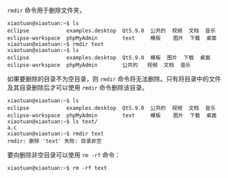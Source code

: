 `rmdir` 命令用于删除文件夹，

```shell
xiaotuan@xiaotuan:~$ ls
eclipse            examples.desktop  Qt5.9.0  公共的  视频  文档  音乐
eclipse-workspace  phpMyAdmin        text     模板    图片  下载  桌面
xiaotuan@xiaotuan:~$ rmdir text
xiaotuan@xiaotuan:~$ ls
eclipse            examples.desktop  Qt5.9.0  模板  图片  下载  桌面
eclipse-workspace  phpMyAdmin        公共的   视频  文档  音乐
```

如果要删除的目录不为空目录，则 `rmdir` 命令将无法删除。只有将目录中的文件及其目录删除后才可以使用 `rmdir` 命令删除该目录。

```shell
xiaotuan@xiaotuan:~$ ls
eclipse            examples.desktop  Qt5.9.0  公共的  视频  文档  音乐
eclipse-workspace  phpMyAdmin        text     模板    图片  下载  桌面
xiaotuan@xiaotuan:~$ ls text/
a.c
xiaotuan@xiaotuan:~$ rmdir text
rmdir: 删除 'text' 失败: 目录非空
```

要向删除非空目录可以使用 `rm -rf` 命令：

```shell
xiaotuan@xiaotuan:~$ rm -rf text
```

